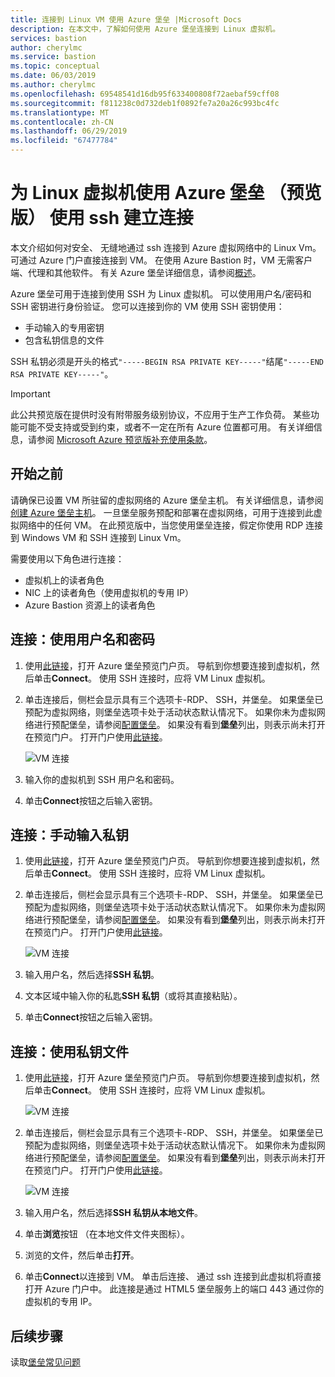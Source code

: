 ```yaml
---
title: 连接到 Linux VM 使用 Azure 堡垒 |Microsoft Docs
description: 在本文中，了解如何使用 Azure 堡垒连接到 Linux 虚拟机。
services: bastion
author: cherylmc
ms.service: bastion
ms.topic: conceptual
ms.date: 06/03/2019
ms.author: cherylmc
ms.openlocfilehash: 69548541d16db95f633400808f72aebaf59cff08
ms.sourcegitcommit: f811238c0d732deb1f0892fe7a20a26c993bc4fc
ms.translationtype: MT
ms.contentlocale: zh-CN
ms.lasthandoff: 06/29/2019
ms.locfileid: "67477784"
---
```

# <a name="connect-using-ssh-to-a-linux-virtual-machine-using-azure-bastion-preview"></a>为 Linux 虚拟机使用 Azure 堡垒 （预览版） 使用 ssh 建立连接

本文介绍如何对安全、 无缝地通过 ssh 连接到 Azure 虚拟网络中的 Linux Vm。 可通过 Azure 门户直接连接到 VM。 在使用 Azure Bastion 时，VM 无需客户端、代理和其他软件。 有关 Azure 堡垒详细信息，请参阅[概述](bastion-overview.md)。

Azure 堡垒可用于连接到使用 SSH 为 Linux 虚拟机。 可以使用用户名/密码和 SSH 密钥进行身份验证。 您可以连接到你的 VM 使用 SSH 密钥使用：

* 手动输入的专用密钥
* 包含私钥信息的文件

SSH 私钥必须是开头的格式`"-----BEGIN RSA PRIVATE KEY-----"`结尾`"-----END RSA PRIVATE KEY-----"`。

> [!IMPORTANT]
> 此公共预览版在提供时没有附带服务级别协议，不应用于生产工作负荷。 某些功能可能不受支持或受到约束，或者不一定在所有 Azure 位置都可用。 有关详细信息，请参阅 [Microsoft Azure 预览版补充使用条款](https://azure.microsoft.com/support/legal/preview-supplemental-terms/)。
>

## <a name="before-you-begin"></a>开始之前

请确保已设置 VM 所驻留的虚拟网络的 Azure 堡垒主机。 有关详细信息，请参阅[创建 Azure 堡垒主机](bastion-create-host-portal.md)。 一旦堡垒服务预配和部署在虚拟网络，可用于连接到此虚拟网络中的任何 VM。 在此预览版中，当您使用堡垒连接，假定你使用 RDP 连接到 Windows VM 和 SSH 连接到 Linux Vm。

需要使用以下角色进行连接：

* 虚拟机上的读者角色
* NIC 上的读者角色（使用虚拟机的专用 IP）
* Azure Bastion 资源上的读者角色

## <a name="username"></a>连接：使用用户名和密码


1.  使用[此链接](https://aka.ms/BastionHost)，打开 Azure 堡垒预览门户页。 导航到你想要连接到虚拟机，然后单击**Connect**。 使用 SSH 连接时，应将 VM Linux 虚拟机。
1. 单击连接后，侧栏会显示具有三个选项卡-RDP、 SSH，并堡垒。 如果堡垒已预配为虚拟网络，则堡垒选项卡处于活动状态默认情况下。 如果你未为虚拟网络进行预配堡垒，请参阅[配置堡垒](bastion-create-host-portal.md)。 如果没有看到**堡垒**列出，则表示尚未打开在预览门户。 打开门户使用[此链接](https://aka.ms/BastionHost)。

      ![VM 连接](./media/bastion-connect-vm-ssh/bastion.png)

1. 输入你的虚拟机到 SSH 用户名和密码。
1. 单击**Connect**按钮之后输入密钥。

## <a name="privatekey"></a>连接：手动输入私钥

1.  使用[此链接](https://aka.ms/BastionHost)，打开 Azure 堡垒预览门户页。 导航到你想要连接到虚拟机，然后单击**Connect**。 使用 SSH 连接时，应将 VM Linux 虚拟机。
1. 单击连接后，侧栏会显示具有三个选项卡-RDP、 SSH，并堡垒。 如果堡垒已预配为虚拟网络，则堡垒选项卡处于活动状态默认情况下。 如果你未为虚拟网络进行预配堡垒，请参阅[配置堡垒](bastion-create-host-portal.md)。 如果没有看到**堡垒**列出，则表示尚未打开在预览门户。 打开门户使用[此链接](https://aka.ms/BastionHost)。

      ![VM 连接](./media/bastion-connect-vm-ssh/bastion.png)

1. 输入用户名，然后选择**SSH 私钥**。
1. 文本区域中输入你的私匙**SSH 私钥**（或将其直接粘贴）。
1. 单击**Connect**按钮之后输入密钥。

## <a name="ssh"></a>连接：使用私钥文件

1.  使用[此链接](https://aka.ms/BastionHost)，打开 Azure 堡垒预览门户页。 导航到你想要连接到虚拟机，然后单击**Connect**。 使用 SSH 连接时，应将 VM Linux 虚拟机。

    ![VM 连接](./media/bastion-connect-vm-ssh/connect.png)

1. 单击连接后，侧栏会显示具有三个选项卡-RDP、 SSH，并堡垒。 如果堡垒已预配为虚拟网络，则堡垒选项卡处于活动状态默认情况下。 如果你未为虚拟网络进行预配堡垒，请参阅[配置堡垒](bastion-create-host-portal.md)。 如果没有看到**堡垒**列出，则表示尚未打开在预览门户。 打开门户使用[此链接](https://aka.ms/BastionHost)。

    ![VM 连接](./media/bastion-connect-vm-ssh/bastion.png)

1. 输入用户名，然后选择**SSH 私钥从本地文件**。
1. 单击**浏览**按钮 （在本地文件文件夹图标）。
1. 浏览的文件，然后单击**打开**。
1. 单击**Connect**以连接到 VM。 单击后连接、 通过 ssh 连接到此虚拟机将直接打开 Azure 门户中。 此连接是通过 HTML5 堡垒服务上的端口 443 通过你的虚拟机的专用 IP。

## <a name="next-steps"></a>后续步骤

读取[堡垒常见问题](bastion-faq.md)

